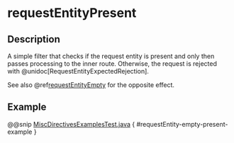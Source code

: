 # requestEntityPresent

## Description

A simple filter that checks if the request entity is present and only then passes processing to the inner route.
Otherwise, the request is rejected with @unidoc[RequestEntityExpectedRejection].

See also @ref[requestEntityEmpty](requestEntityEmpty.md) for the opposite effect.

## Example

@@snip [MiscDirectivesExamplesTest.java]($test$/java/docs/http/javadsl/server/directives/MiscDirectivesExamplesTest.java) { #requestEntity-empty-present-example }